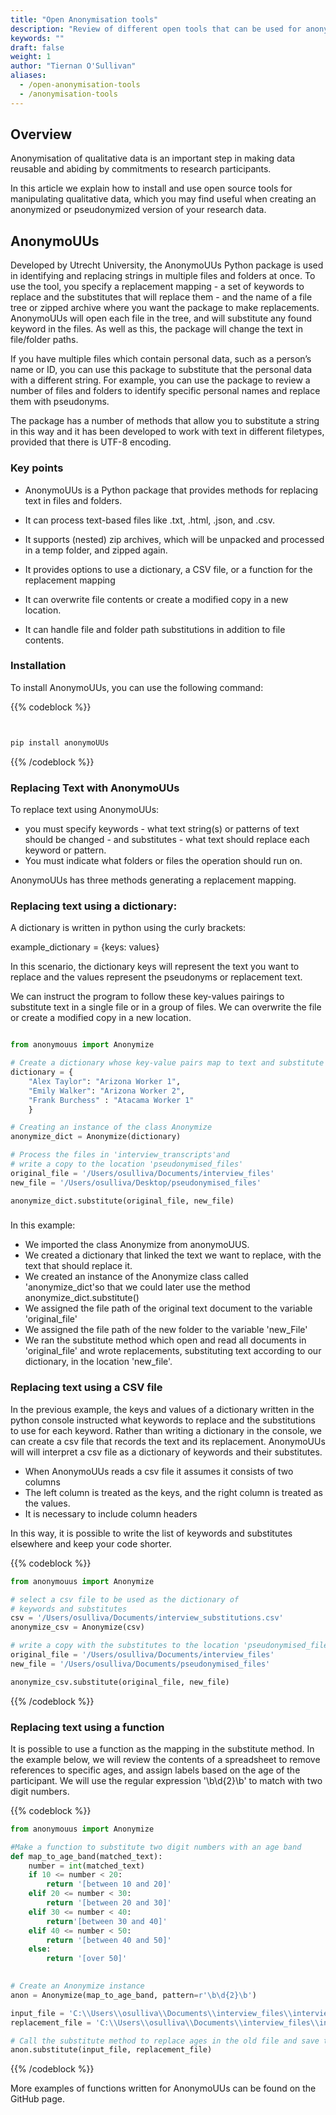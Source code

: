 ```yaml
---
title: "Open Anonymisation tools"
description: "Review of different open tools that can be used for anonymisation of qualitative data."
keywords: ""
draft: false
weight: 1
author: "Tiernan O'Sullivan"
aliases:
  - /open-anonymisation-tools
  - /anonymisation-tools
---
```


## Overview

Anonymisation of qualitative data is an important step in making data reusable and abiding by commitments to research participants.

In this article we explain how to install and use open source tools for manipulating qualitative data, which you may find useful when creating an anonymized or pseudonymized version of your research data. 


## AnonymoUUs

Developed by Utrecht University,  the AnonymoUUs Python package is used in identifying and replacing strings in multiple files and folders at once. To use the tool, you specify a replacement mapping - a set of keywords to replace and the substitutes that will replace them - and the name of a file tree or zipped archive where you want the package to make replacements.  AnonymoUUs will open each file in the tree, and will substitute any found keyword in the files. As well as this, the package will change the text in file/folder paths. 

If you have multiple files which contain personal data, such as a person’s name or ID, you can use this package to substitute that the personal data with a different string. For example, you can use the package to review a number of files and folders to identify specific personal names and replace them with pseudonyms. 

The package has a number of methods that allow you to substitute a string in this way and it has been developed to work with text in different filetypes, provided that there is UTF-8 encoding.  

### Key points
- AnonymoUUs is a Python package that provides methods for replacing text in files and folders.  

- It can process text-based files like .txt, .html, .json, and .csv. 

- It supports (nested) zip archives, which will be unpacked and processed in a temp folder, and zipped again.

- It provides options to use a dictionary, a CSV file, or a function for the replacement mapping

- It can overwrite file contents or create a modified copy in a new location.

- It can handle file and folder path substitutions in addition to file contents.

### Installation

To install AnonymoUUs, you can use the following command:

{{% codeblock %}} 
```python


pip install anonymoUUs


```
{{% /codeblock %}}

### Replacing Text with AnonymoUUs

To replace text using AnonymoUUs: 
- you must specify keywords - what text string(s) or patterns of text should be changed - and substitutes - what text should replace each keyword or pattern.
- You must indicate what folders or files the operation should run on. 

AnonymoUUs has three methods generating a replacement mapping. 




### Replacing text using a dictionary: 
A dictionary is written in python using the curly brackets:

example_dictionary = {keys: values}

In this scenario, the dictionary keys will represent the text you want to replace and the values represent the pseudonyms or replacement text. 

We can instruct the program to follow these key-values pairings to substitute text in a single file or in a group of files. We can overwrite the file or create a modified copy in a new location.


```python

from anonymouus import Anonymize

# Create a dictionary whose key-value pairs map to text and substitute
dictionary = {
    "Alex Taylor": "Arizona Worker 1", 
    "Emily Walker": "Arizona Worker 2",
    "Frank Burchess" : "Atacama Worker 1"
    } 

# Creating an instance of the class Anonymize
anonymize_dict = Anonymize(dictionary)

# Process the files in 'interview_transcripts'and 
# write a copy to the location 'pseudonymised_files'
original_file = '/Users/osulliva/Documents/interview_files'
new_file = '/Users/osulliva/Desktop/pseudonymised_files'

anonymize_dict.substitute(original_file, new_file)
```
###

In this example:
- We imported the class Anonymize from anonymoUUS. 
- We created a dictionary that linked the text we want to replace, with the text that should replace it. 
- We created an instance of the Anonymize class called 'anonymize_dict'so that we could later use the method anonymize_dict.substitute()
- We assigned the file path of the original text document to the variable 'original_file'
- We assigned the file path of the new folder to the variable 'new_File'
- We ran the substitute method which open and read all documents in 'original_file' and wrote replacements, substituting text according to our dictionary, in the location 'new_file'.

### Replacing text using a CSV file

In the previous example, the keys and values of a dictionary written in the python console instructed what keywords to replace and the substitutions to use for each keyword. 
Rather than writing a dictionary in the console, we can create a csv file that records the text and its replacement. 
AnonymoUUs will will interpret a csv file as a dictionary of keywords and their substitutes. 
- When AnonymoUUs reads a csv file it assumes it consists of two columns
- The left column is treated as the keys, and the right column is treated as the values. 
- It is necessary to include column headers

In this way, it is possible to write the list of keywords and substitutes elsewhere and keep your code shorter. 

{{% codeblock %}} 
```python
from anonymouus import Anonymize

# select a csv file to be used as the dictionary of 
# keywords and substitutes
csv = '/Users/osulliva/Documents/interview_substitutions.csv'
anonymize_csv = Anonymize(csv)

# write a copy with the substitutes to the location 'pseudonymised_files'
original_file = '/Users/osulliva/Documents/interview_files'
new_file = '/Users/osulliva/Documents/pseudonymised_files'

anonymize_csv.substitute(original_file, new_file)


```
{{% /codeblock %}}



### Replacing text using a function

It is possible to use a function as the mapping in the substitute method. 
In the example below, we will review the contents of a spreadsheet to remove references to specific ages, and assign labels based on the age of the participant. We will use the regular expression '\b\d{2}\b' to match with two digit numbers. 

{{% codeblock %}} 
```python
from anonymouus import Anonymize

#Make a function to substitute two digit numbers with an age band
def map_to_age_band(matched_text):
    number = int(matched_text)
    if 10 <= number < 20:
        return '[between 10 and 20]'
    elif 20 <= number < 30:
        return '[between 20 and 30]'
    elif 30 <= number < 40:
        return'[between 30 and 40]'
    elif 40 <= number < 50:
        return '[between 40 and 50]'
    else:
        return '[over 50]'
    

# Create an Anonymize instance
anon = Anonymize(map_to_age_band, pattern=r'\b\d{2}\b')

input_file = 'C:\\Users\\osulliva\\Documents\\interview_files\\interviewee_profile.csv'
replacement_file = 'C:\\Users\\osulliva\\Documents\\interview_files\\inteviewees_with_age_bands.csv'

# Call the substitute method to replace ages in the old file and save to the replacement file
anon.substitute(input_file, replacement_file)
```
{{% /codeblock %}}

More examples of functions written for AnonymoUUs can be found on the GitHub page.